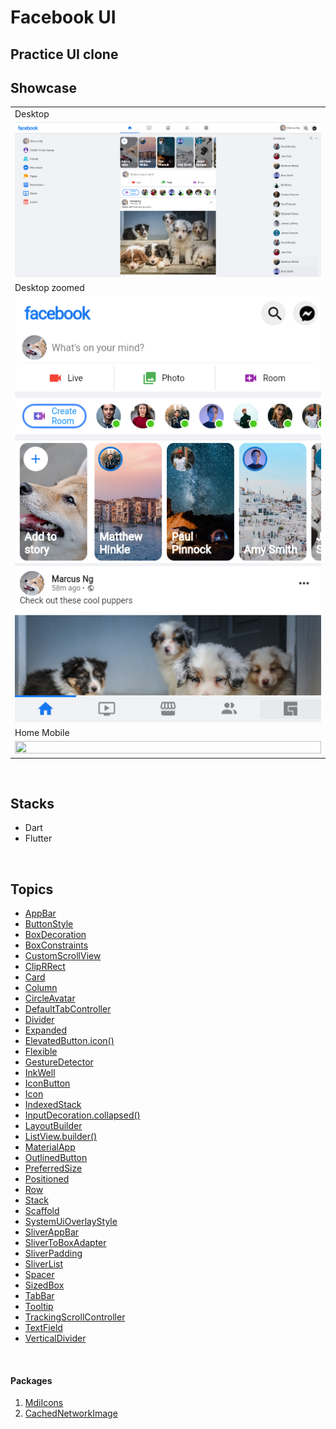 # Facebook UI

## Practice UI clone


## Showcase

<table>
  <tr>
    <td>Desktop</td>
  </tr>
  <tr>
  <td>    <img src="ss/home_desktop.png" width="100%" height="70%" /></td>
  </tr>

  
  <tr>
    <td>Desktop zoomed</td>
  </tr>
  <tr>
    <td><img src="ss/home_zoomed.png" width="100%" height="70%" /></td>
  </tr>

  <tr>
    <td>Home Mobile</td>
  </tr>
  <tr>
    <td><img src="ss/home_app.png" width="100%" height="70%" /></td>
  </tr>

 </table>
<br/>

## Stacks

- Dart
- Flutter

<br/>

## Topics

- [AppBar](https://api.flutter.dev/flutter/material/AppBar-class.html)
- [ButtonStyle](https://api.flutter.dev/flutter/material/ButtonStyle-class.html)
- [BoxDecoration](https://api.flutter.dev/flutter/painting/BoxDecoration-class.html)
- [BoxConstraints](https://api.flutter.dev/flutter/rendering/BoxConstraints-class.html)
- [CustomScrollView](https://api.flutter.dev/flutter/widgets/CustomScrollView-class.html)
- [ClipRRect](https://api.flutter.dev/flutter/widgets/ClipRRect-class.html)
- [Card](https://api.flutter.dev/flutter/material/Card-class.html)
- [Column](https://api.flutter.dev/flutter/widgets/Column-class.html)
- [CircleAvatar](https://api.flutter.dev/flutter/material/CircleAvatar-class.html)
- [DefaultTabController](https://api.flutter.dev/flutter/material/DefaultTabController-class.html)
- [Divider](https://api.flutter.dev/flutter/material/Divider-class.html)
- [Expanded](https://api.flutter.dev/flutter/widgets/Expanded-class.html)
- [ElevatedButton.icon()](https://api.flutter.dev/flutter/material/ElevatedButton/ElevatedButton.icon.html)
- [Flexible](https://api.flutter.dev/flutter/widgets/Flexible-class.html)
- [GestureDetector]()
- [InkWell](https://api.flutter.dev/flutter/material/InkWell-class.html)
- [IconButton](https://api.flutter.dev/flutter/material/IconButton-class.html)
- [Icon](https://api.flutter.dev/flutter/widgets/Icon-class.html)
- [IndexedStack](https://api.flutter.dev/flutter/widgets/IndexedStack-class.html)
- [InputDecoration.collapsed()](https://api.flutter.dev/flutter/material/InputDecoration/InputDecoration.collapsed.html)
- [LayoutBuilder](https://api.flutter.dev/flutter/widgets/LayoutBuilder-class.html)
- [ListView.builder()](https://api.flutter.dev/flutter/widgets/ListView/ListView.builder.html)
- [MaterialApp](https://api.flutter.dev/flutter/material/MaterialApp-class.html)
- [OutlinedButton](https://api.flutter.dev/flutter/material/OutlinedButton-class.html)
- [PreferredSize](https://api.flutter.dev/flutter/widgets/PreferredSize-class.html)
- [Positioned](https://api.flutter.dev/flutter/widgets/Positioned-class.html)
- [Row](https://api.flutter.dev/flutter/widgets/Row-class.html)
- [Stack](https://api.flutter.dev/flutter/widgets/Stack-class.html)
- [Scaffold](https://api.flutter.dev/flutter/material/Scaffold-class.html)
- [SystemUiOverlayStyle](https://api.flutter.dev/flutter/services/SystemUiOverlayStyle-class.html)
- [SliverAppBar](https://api.flutter.dev/flutter/material/SliverAppBar-class.html)
- [SliverToBoxAdapter](https://api.flutter.dev/flutter/widgets/SliverToBoxAdapter-class.html)
- [SliverPadding](https://api.flutter.dev/flutter/widgets/SliverPadding-class.html)
- [SliverList](https://api.flutter.dev/flutter/widgets/SliverList-class.html)
- [Spacer](https://api.flutter.dev/flutter/widgets/Spacer-class.html)
- [SizedBox](https://api.flutter.dev/flutter/widgets/SizedBox-class.html)
- [TabBar](https://api.flutter.dev/flutter/material/TabBar-class.html)
- [Tooltip](https://api.flutter.dev/flutter/material/Tooltip-class.html)
- [TrackingScrollController](https://api.flutter.dev/flutter/widgets/TrackingScrollController-class.html)
- [TextField](https://api.flutter.dev/flutter/material/TextField-class.html)
- [VerticalDivider](https://api.flutter.dev/flutter/material/VerticalDivider-class.html)


<br/>

#### Packages


1. [MdiIcons](https://pub.dev/packages/material_design_icons_flutter)
2. [CachedNetworkImage](https://pub.dev/packages/cached_network_image)

